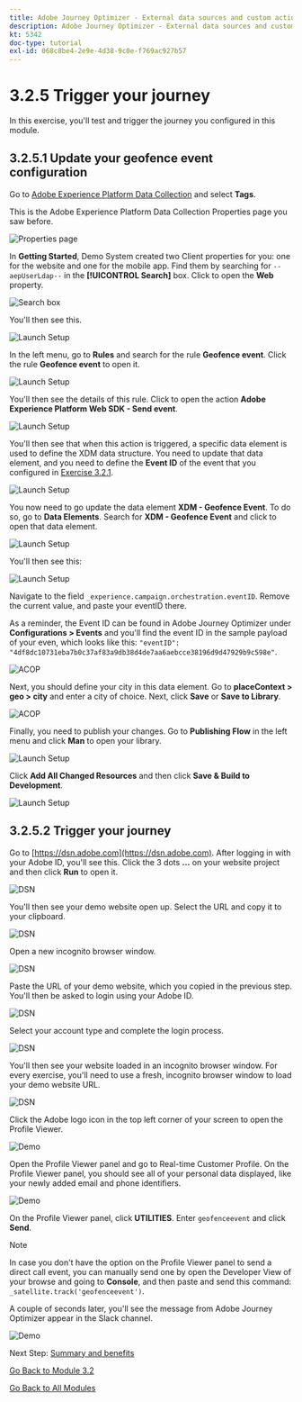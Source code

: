 ```yaml
---
title: Adobe Journey Optimizer - External data sources and custom actions
description: Adobe Journey Optimizer - External data sources and custom actions
kt: 5342
doc-type: tutorial
exl-id: 068c8be4-2e9e-4d38-9c0e-f769ac927b57
---
```

# 3.2.5 Trigger your journey

In this exercise, you'll test and trigger the journey you configured in this module.

## 3.2.5.1 Update your geofence event configuration

Go to [Adobe Experience Platform Data Collection](https://experience.adobe.com/launch/) and select **Tags**.

This is the Adobe Experience Platform Data Collection Properties page you saw before.

![Properties page](./../../../modules/datacollection/module1.1/images/launch1.png) 

In **Getting Started**, Demo System created two Client properties for you: one for the website and one for the mobile app. Find them by searching for `--aepUserLdap--` in the **[!UICONTROL Search]** box. Click to open the **Web** property.

![Search box](./../../../modules/datacollection/module1.1/images/property6.png)

You'll then see this.

![Launch Setup](./images/rule1.png)

In the left menu, go to **Rules** and search for the rule **Geofence event**. Click the rule **Geofence event** to open it.

![Launch Setup](./images/rule2.png)

You'll then see the details of this rule. Click to open the action **Adobe Experience Platform Web SDK - Send event**.

![Launch Setup](./images/rule3.png)

You'll then see that when this action is triggered, a specific data element is used to define the XDM data structure. You need to update that data element, and you need to define the **Event ID** of the event that you configured in [Exercise 3.2.1](./ex1.md).

![Launch Setup](./images/rule4.png)

You now need to go update the data element **XDM - Geofence Event**. To do so, go to **Data Elements**. Search for **XDM - Geofence Event** and click to open that data element.

![Launch Setup](./images/rule5.png)

You'll then see this:

![Launch Setup](./images/rule6.png)

Navigate to the field `_experience.campaign.orchestration.eventID`. Remove the current value, and paste your eventID there.

As a reminder, the Event ID can be found in Adobe Journey Optimizer under **Configurations > Events** and you'll find the event ID in the sample payload of your even, which looks like this: `"eventID": "4df8dc10731eba7b0c37af83a9db38d4de7aa6aebcce38196d9d47929b9c598e"`. 

![ACOP](./images/payloadeventID.png)

Next, you should define your city in this data element. Go to **placeContext > geo > city** and enter a city of choice. Next, click **Save** or **Save to Library**.

![ACOP](./images/payloadeventIDgeo.png)

Finally, you need to publish your changes. Go to **Publishing Flow** in the left menu and click **Man** to open your library.

![Launch Setup](./images/rule8.png)

Click **Add All Changed Resources** and then click **Save & Build to Development**.

![Launch Setup](./images/rule9.png)

## 3.2.5.2 Trigger your journey

Go to [https://dsn.adobe.com](https://dsn.adobe.com). After logging in with your Adobe ID, you'll see this. Click the 3 dots **...** on your website project and then click **Run** to open it.

![DSN](./../../datacollection/module1.1/images/web8.png)

You'll then see your demo website open up. Select the URL and copy it to your clipboard.

![DSN](../../gettingstarted/gettingstarted/images/web3.png)

Open a new incognito browser window.

![DSN](../../gettingstarted/gettingstarted/images/web4.png)

Paste the URL of your demo website, which you copied in the previous step. You'll then be asked to login using your Adobe ID.

![DSN](../../gettingstarted/gettingstarted/images/web5.png)

Select your account type and complete the login process.

![DSN](../../gettingstarted/gettingstarted/images/web6.png)

You'll then see your website loaded in an incognito browser window. For every exercise, you'll need to use a fresh, incognito browser window to load your demo website URL.

![DSN](../../gettingstarted/gettingstarted/images/web7.png)

Click the Adobe logo icon in the top left corner of your screen to open the Profile Viewer.
  
![Demo](./../../../modules/datacollection/module1.2/images/pv1.png)

Open the Profile Viewer panel and go to Real-time Customer Profile. On the Profile Viewer panel, you should see all of your personal data displayed, like your newly added email and phone identifiers.
      
![Demo](./images/pv2.png)

On the Profile Viewer panel, click **UTILITIES**. Enter `geofenceevent` and click **Send**.

>[!NOTE]
>
>In case you don't have the option on the Profile Viewer panel to send a direct call event, you can manually send one by open the Developer View of your browse and going to **Console**, and then paste and send this command: `_satellite.track('geofenceevent')`.

A couple of seconds later, you'll see the message from Adobe Journey Optimizer appear in the Slack channel.

![Demo](./images/smsdemo4.png)

Next Step: [Summary and benefits](./summary.md)

[Go Back to Module 3.2](journey-orchestration-external-weather-api-sms.md)

[Go Back to All Modules](../../../overview.md)
